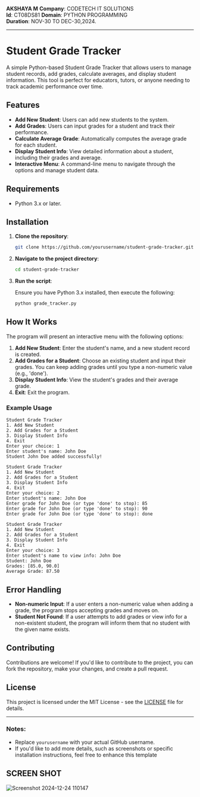 **AKSHAYA M** 
**Company**: CODETECH IT SOLUTIONS  
**Id**: CT08DS81
**Domain**: PYTHON PROGRAMMING  
**Duration**: NOV-30 TO DEC-30,2024.

---

# Student Grade Tracker

A simple Python-based Student Grade Tracker that allows users to manage student records, add grades, calculate averages, and display student information. This tool is perfect for educators, tutors, or anyone needing to track academic performance over time.

## Features

- **Add New Student**: Users can add new students to the system.
- **Add Grades**: Users can input grades for a student and track their performance.
- **Calculate Average Grade**: Automatically computes the average grade for each student.
- **Display Student Info**: View detailed information about a student, including their grades and average.
- **Interactive Menu**: A command-line menu to navigate through the options and manage student data.

## Requirements

- Python 3.x or later.

## Installation

1. **Clone the repository**:

   ```bash
   git clone https://github.com/yourusername/student-grade-tracker.git
   ```

2. **Navigate to the project directory**:

   ```bash
   cd student-grade-tracker
   ```

3. **Run the script**:

   Ensure you have Python 3.x installed, then execute the following:

   ```bash
   python grade_tracker.py
   ```

## How It Works

The program will present an interactive menu with the following options:

1. **Add New Student**: Enter the student's name, and a new student record is created.
2. **Add Grades for a Student**: Choose an existing student and input their grades. You can keep adding grades until you type a non-numeric value (e.g., 'done').
3. **Display Student Info**: View the student's grades and their average grade.
4. **Exit**: Exit the program.

### Example Usage

```text
Student Grade Tracker
1. Add New Student
2. Add Grades for a Student
3. Display Student Info
4. Exit
Enter your choice: 1
Enter student's name: John Doe
Student John Doe added successfully!

Student Grade Tracker
1. Add New Student
2. Add Grades for a Student
3. Display Student Info
4. Exit
Enter your choice: 2
Enter student's name: John Doe
Enter grade for John Doe (or type 'done' to stop): 85
Enter grade for John Doe (or type 'done' to stop): 90
Enter grade for John Doe (or type 'done' to stop): done

Student Grade Tracker
1. Add New Student
2. Add Grades for a Student
3. Display Student Info
4. Exit
Enter your choice: 3
Enter student's name to view info: John Doe
Student: John Doe
Grades: [85.0, 90.0]
Average Grade: 87.50
```

## Error Handling

- **Non-numeric Input**: If a user enters a non-numeric value when adding a grade, the program stops accepting grades and moves on.
- **Student Not Found**: If a user attempts to add grades or view info for a non-existent student, the program will inform them that no student with the given name exists.
  
## Contributing

Contributions are welcome! If you'd like to contribute to the project, you can fork the repository, make your changes, and create a pull request.

## License

This project is licensed under the MIT License - see the [LICENSE](LICENSE) file for details.

---

### Notes:

- Replace `yourusername` with your actual GitHub username.
- If you'd like to add more details, such as screenshots or specific installation instructions, feel free to enhance this template


## SCREEN SHOT
![Screenshot 2024-12-24 110147](https://github.com/user-attachments/assets/c0c36a73-9658-4d7b-9ac3-c20c6d405c79)

